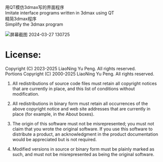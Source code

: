 
用QT模仿3dmax写的界面程序</br>
Imitate interface programs written in 3dmax using QT</br>
精简3dmax程序</br>
Simplify the 3dmax program</br>


![屏幕截图 2024-03-27 130725](https://github.com/qizhoward/QTprogram/assets/12931603/1a480c2b-9734-45f8-9c3d-e890bf857c88)

# License: </br>
Copyright (C) 2023-2025 LiaoNing Yu Peng. All rights reserved.</br>
Portions Copyright (C) 2000-2025 LiaoNing Yu Peng. All rights reserved.</br>

1. All redistributions of source code files must retain all copyright notices that are currently in
   place, and this list of conditions without modification.

2. All redistributions in binary form must retain all occurrences of the above copyright notice and
   web site addresses that are currently in place (for example, in the About boxes).

3. The origin of this software must not be misrepresented; you must not claim that you wrote the
   original software. If you use this software to distribute a product, an acknowledgment in the
   product documentation would be appreciated but is not required.

4. Modified versions in source or binary form must be plainly marked as such, and must not be
   misrepresented as being the original software.
   

